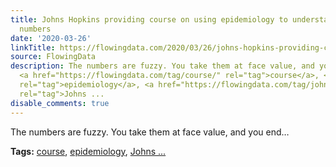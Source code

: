 ```yaml
---
title: Johns Hopkins providing course on using epidemiology to understand the Covid-19
  numbers
date: '2020-03-26'
linkTitle: https://flowingdata.com/2020/03/26/johns-hopkins-providing-course-on-using-epidemiology-to-understand-the-covid-19-numbers/
source: FlowingData
description: The numbers are fuzzy. You take them at face value, and you end&#8230;<p><strong>Tags:</strong>
  <a href="https://flowingdata.com/tag/course/" rel="tag">course</a>, <a href="https://flowingdata.com/tag/epidemiology/"
  rel="tag">epidemiology</a>, <a href="https://flowingdata.com/tag/johns-hopkins/"
  rel="tag">Johns ...
disable_comments: true
---
```

The numbers are fuzzy. You take them at face value, and you end&#8230;<p><strong>Tags:</strong> <a href="https://flowingdata.com/tag/course/" rel="tag">course</a>, <a href="https://flowingdata.com/tag/epidemiology/" rel="tag">epidemiology</a>, <a href="https://flowingdata.com/tag/johns-hopkins/" rel="tag">Johns ...